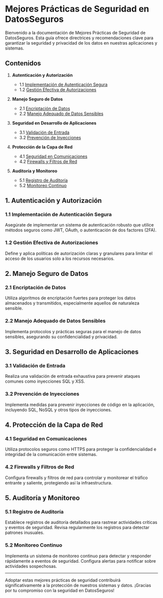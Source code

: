 # Mejores Prácticas de Seguridad en DatosSeguros

Bienvenido a la documentación de Mejores Prácticas de Seguridad de DatosSeguros. Esta guía ofrece directrices y recomendaciones clave para garantizar la seguridad y privacidad de los datos en nuestras aplicaciones y sistemas.

## Contenidos

1. **Autenticación y Autorización**
   - 1.1 [Implementación de Autenticación Segura](#implementación-de-autenticación-segura)
   - 1.2 [Gestión Efectiva de Autorizaciones](#gestión-efectiva-de-autorizaciones)

2. **Manejo Seguro de Datos**
   - 2.1 [Encriptación de Datos](#encriptación-de-datos)
   - 2.2 [Manejo Adequado de Datos Sensibles](#manejo-adequado-de-datos-sensibles)

3. **Seguridad en Desarrollo de Aplicaciones**
   - 3.1 [Validación de Entrada](#validación-de-entrada)
   - 3.2 [Prevención de Inyecciones](#prevención-de-inyecciones)

4. **Protección de la Capa de Red**
   - 4.1 [Seguridad en Comunicaciones](#seguridad-en-comunicaciones)
   - 4.2 [Firewalls y Filtros de Red](#firewalls-y-filtros-de-red)

5. **Auditoría y Monitoreo**
   - 5.1 [Registro de Auditoría](#registro-de-auditoría)
   - 5.2 [Monitoreo Continuo](#monitoreo-continuo)

## 1. Autenticación y Autorización

### 1.1 Implementación de Autenticación Segura
Asegúrate de implementar un sistema de autenticación robusto que utilice métodos seguros como JWT, OAuth, o autenticación de dos factores (2FA).

### 1.2 Gestión Efectiva de Autorizaciones
Define y aplica políticas de autorización claras y granulares para limitar el acceso de los usuarios solo a los recursos necesarios.

## 2. Manejo Seguro de Datos

### 2.1 Encriptación de Datos
Utiliza algoritmos de encriptación fuertes para proteger los datos almacenados y transmitidos, especialmente aquellos de naturaleza sensible.

### 2.2 Manejo Adequado de Datos Sensibles
Implementa protocolos y prácticas seguras para el manejo de datos sensibles, asegurando su confidencialidad y privacidad.

## 3. Seguridad en Desarrollo de Aplicaciones

### 3.1 Validación de Entrada
Realiza una validación de entrada exhaustiva para prevenir ataques comunes como inyecciones SQL y XSS.

### 3.2 Prevención de Inyecciones
Implementa medidas para prevenir inyecciones de código en la aplicación, incluyendo SQL, NoSQL y otros tipos de inyecciones.

## 4. Protección de la Capa de Red

### 4.1 Seguridad en Comunicaciones
Utiliza protocolos seguros como HTTPS para proteger la confidencialidad e integridad de la comunicación entre sistemas.

### 4.2 Firewalls y Filtros de Red
Configura firewalls y filtros de red para controlar y monitorear el tráfico entrante y saliente, protegiendo así la infraestructura.

## 5. Auditoría y Monitoreo

### 5.1 Registro de Auditoría
Establece registros de auditoría detallados para rastrear actividades críticas y eventos de seguridad. Revisa regularmente los registros para detectar patrones inusuales.

### 5.2 Monitoreo Continuo
Implementa un sistema de monitoreo continuo para detectar y responder rápidamente a eventos de seguridad. Configura alertas para notificar sobre actividades sospechosas.

---

Adoptar estas mejores prácticas de seguridad contribuirá significativamente a la protección de nuestros sistemas y datos. ¡Gracias por tu compromiso con la seguridad en DatosSeguros!

